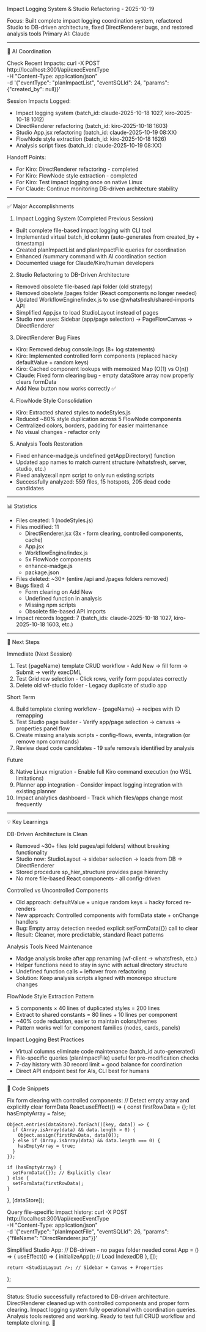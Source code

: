 Impact Logging System & Studio Refactoring - 2025-10-19

  Focus: Built complete impact logging coordination system, refactored Studio to DB-driven architecture, fixed DirectRenderer bugs, and restored analysis tools
  Primary AI: Claude

  ---
  🤝 AI Coordination

  Check Recent Impacts:
  curl -X POST http://localhost:3001/api/execEventType \
    -H "Content-Type: application/json" \
    -d '{"eventType": "planImpactList", "eventSQLId": 24, "params": {"created_by": null}}'

  Session Impacts Logged:
  - Impact logging system (batch_id: claude-2025-10-18 1027, kiro-2025-10-18 1012)
  - DirectRenderer refactoring (batch_id: kiro-2025-10-18 1603)
  - Studio App.jsx refactoring (batch_id: claude-2025-10-19 08:XX)
  - FlowNode style extraction (batch_id: kiro-2025-10-18 1626)
  - Analysis script fixes (batch_id: claude-2025-10-19 08:XX)

  Handoff Points:
  - For Kiro: DirectRenderer refactoring - completed
  - For Kiro: FlowNode style extraction - completed
  - For Kiro: Test impact logging once on native Linux
  - For Claude: Continue monitoring DB-driven architecture stability

  ---
  ✅ Major Accomplishments

  1. Impact Logging System (Completed Previous Session)

  - Built complete file-based impact logging with CLI tool
  - Implemented virtual batch_id column (auto-generates from created_by + timestamp)
  - Created planImpactList and planImpactFile queries for coordination
  - Enhanced /summary command with AI coordination section
  - Documented usage for Claude/Kiro/human developers

  2. Studio Refactoring to DB-Driven Architecture

  - Removed obsolete file-based /api folder (old strategy)
  - Removed obsolete /pages folder (React components no longer needed)
  - Updated WorkflowEngine/index.js to use @whatsfresh/shared-imports API
  - Simplified App.jsx to load StudioLayout instead of pages
  - Studio now uses: Sidebar (app/page selection) → PageFlowCanvas → DirectRenderer

  3. DirectRenderer Bug Fixes

  - Kiro: Removed debug console.logs (8+ log statements)
  - Kiro: Implemented controlled form components (replaced hacky defaultValue + random keys)
  - Kiro: Cached component lookups with memoized Map (O(1) vs O(n))
  - Claude: Fixed form clearing bug - empty dataStore array now properly clears formData
  - Add New button now works correctly ✅

  4. FlowNode Style Consolidation

  - Kiro: Extracted shared styles to nodeStyles.js
  - Reduced ~80% style duplication across 5 FlowNode components
  - Centralized colors, borders, padding for easier maintenance
  - No visual changes - refactor only

  5. Analysis Tools Restoration

  - Fixed enhance-madge.js undefined getAppDirectory() function
  - Updated app names to match current structure (whatsfresh, server, studio, etc.)
  - Fixed analyze:all npm script to only run existing scripts
  - Successfully analyzed: 559 files, 15 hotspots, 205 dead code candidates

  ---
  📊 Statistics

  - Files created: 1 (nodeStyles.js)
  - Files modified: 11
    - DirectRenderer.jsx (3x - form clearing, controlled components, cache)
    - App.jsx
    - WorkflowEngine/index.js
    - 5x FlowNode components
    - enhance-madge.js
    - package.json
  - Files deleted: ~30+ (entire /api and /pages folders removed)
  - Bugs fixed: 4
    - Form clearing on Add New
    - Undefined function in analysis
    - Missing npm scripts
    - Obsolete file-based API imports
  - Impact records logged: 7 (batch_ids: claude-2025-10-18 1027, kiro-2025-10-18 1603, etc.)

  ---
  🚀 Next Steps

  Immediate (Next Session)

  1. Test {pageName} template CRUD workflow - Add New → fill form → Submit → verify execDML
  2. Test Grid row selection - Click rows, verify form populates correctly
  3. Delete old wf-studio folder - Legacy duplicate of studio app

  Short Term

  4. Build template cloning workflow - {pageName} → recipes with ID remapping
  5. Test Studio page builder - Verify app/page selection → canvas → properties panel flow
  6. Create missing analysis scripts - config-flows, events, integration (or remove npm commands)
  7. Review dead code candidates - 19 safe removals identified by analysis

  Future

  8. Native Linux migration - Enable full Kiro command execution (no WSL limitations)
  9. Planner app integration - Consider impact logging integration with existing planner
  10. Impact analytics dashboard - Track which files/apps change most frequently

  ---
  💡 Key Learnings

  DB-Driven Architecture is Clean

  - Removed ~30+ files (old pages/api folders) without breaking functionality
  - Studio now: StudioLayout → sidebar selection → loads from DB → DirectRenderer
  - Stored procedure sp_hier_structure provides page hierarchy
  - No more file-based React components - all config-driven

  Controlled vs Uncontrolled Components

  - Old approach: defaultValue + unique random keys = hacky forced re-renders
  - New approach: Controlled components with formData state + onChange handlers
  - Bug: Empty array detection needed explicit setFormData({}) call to clear
  - Result: Cleaner, more predictable, standard React patterns

  Analysis Tools Need Maintenance

  - Madge analysis broke after app renaming (wf-client → whatsfresh, etc.)
  - Helper functions need to stay in sync with actual directory structure
  - Undefined function calls = leftover from refactoring
  - Solution: Keep analysis scripts aligned with monorepo structure changes

  FlowNode Style Extraction Pattern

  - 5 components × 40 lines of duplicated styles = 200 lines
  - Extract to shared constants = 80 lines + 10 lines per component
  - ~40% code reduction, easier to maintain colors/themes
  - Pattern works well for component families (nodes, cards, panels)

  Impact Logging Best Practices

  - Virtual columns eliminate code maintenance (batch_id auto-generated)
  - File-specific queries (planImpactFile) useful for pre-modification checks
  - 7-day history with 30 record limit = good balance for coordination
  - Direct API endpoint best for AIs, CLI best for humans

  ---
  📝 Code Snippets

  Fix form clearing with controlled components:
  // Detect empty array and explicitly clear formData
  React.useEffect(() => {
    const firstRowData = {};
    let hasEmptyArray = false;

    Object.entries(dataStore).forEach(([key, data]) => {
      if (Array.isArray(data) && data.length > 0) {
        Object.assign(firstRowData, data[0]);
      } else if (Array.isArray(data) && data.length === 0) {
        hasEmptyArray = true;
      }
    });

    if (hasEmptyArray) {
      setFormData({}); // Explicitly clear
    } else {
      setFormData(firstRowData);
    }
  }, [dataStore]);

  Query file-specific impact history:
  curl -X POST http://localhost:3001/api/execEventType \
    -H "Content-Type: application/json" \
    -d '{"eventType": "planImpactFile", "eventSQLId": 26, "params": {"fileName": "DirectRenderer.jsx"}}'

  Simplified Studio App:
  // DB-driven - no pages folder needed
  const App = () => {
    useEffect(() => {
      initializeApp(); // Load IndexedDB
    }, []);

    return <StudioLayout />; // Sidebar + Canvas + Properties
  };

  ---
  Status: Studio successfully refactored to DB-driven architecture. DirectRenderer cleaned up with controlled components and proper form clearing. Impact logging system fully
  operational with coordination queries. Analysis tools restored and working. Ready to test full CRUD workflow and template cloning. 🚀